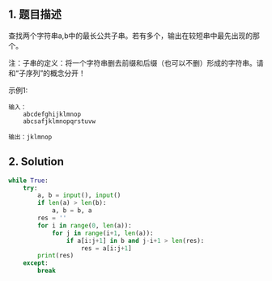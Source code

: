 ## 1. 题目描述

查找两个字符串a,b中的最长公共子串。若有多个，输出在较短串中最先出现的那个。

注：子串的定义：将一个字符串删去前缀和后缀（也可以不删）形成的字符串。请和“子序列”的概念分开！

示例1:

```
输入：
    abcdefghijklmnop
    abcsafjklmnopqrstuvw

输出：jklmnop
```



## 2. Solution

```python
while True:
    try:
        a, b = input(), input()
        if len(a) > len(b):
            a, b = b, a 
        res = ''
        for i in range(0, len(a)):
            for j in range(i+1, len(a)):
                if a[i:j+1] in b and j-i+1 > len(res):
                    res = a[i:j+1]
        print(res)
    except:
        break
```

